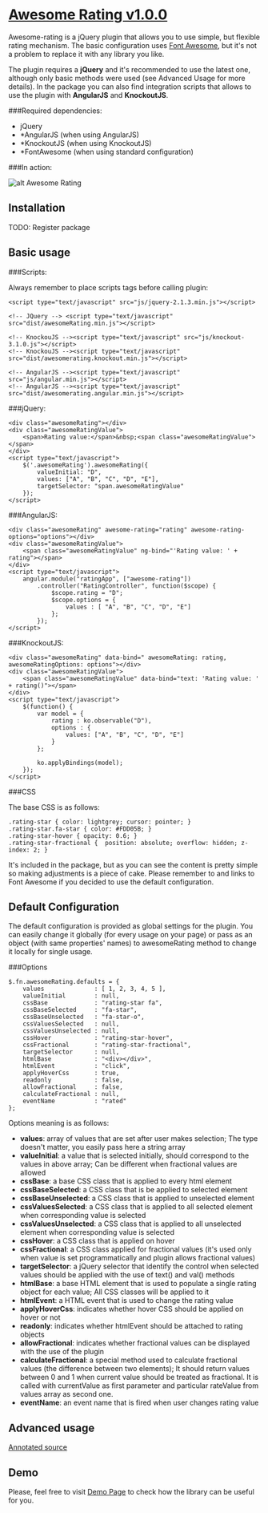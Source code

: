 [Awesome Rating v1.0.0](http://bandraszyk.github.io/awesome-rating/)
==============

Awesome-rating is a jQuery plugin that allows you to use simple, but flexible rating mechanism. The basic configuration uses [Font Awesome](https://github.com/FortAwesome/Font-Awesome), but it's not a problem to replace it with any library you like.

The plugin requires a **jQuery**  and it's recommended to use the latest one, although only basic methods were used (see Advanced Usage for more details). In the package you can also find integration scripts that allows to use the plugin with **AngularJS** and **KnockoutJS**.

###Required dependencies:

- jQuery
- *AngularJS (when using AngularJS)
- *KnockoutJS (when using KnockoutJS)
- *FontAwesome (when using standard configuration)

###In action:

![alt Awesome Rating](http://bandraszyk.github.io/awesome-rating/rating.png)

Installation
--------------

TODO: Register package

Basic usage
--------------

###Scripts:

Always remember to place scripts tags before calling plugin:

    <script type="text/javascript" src="js/jquery-2.1.3.min.js"></script>

	<!-- JQuery --> <script type="text/javascript" src="dist/awesomeRating.min.js"></script>

	<!-- KnockouJS --><script type="text/javascript" src="js/knockout-3.1.0.js"></script>
	<!-- KnockouJS --><script type="text/javascript" src="dist/awesomerating.knockout.min.js"></script>

	<!-- AngularJS --><script type="text/javascript" src="js/angular.min.js"></script>
	<!-- AngularJS --><script type="text/javascript" src="dist/awesomerating.angular.min.js"></script>


###jQuery:

    <div class="awesomeRating"></div>
    <div class="awesomeRatingValue">
        <span>Rating value:</span>&nbsp;<span class="awesomeRatingValue"></span>
    </div>
    <script type="text/javascript">
        $('.awesomeRating').awesomeRating({
            valueInitial: "D",
            values: ["A", "B", "C", "D", "E"],
            targetSelector: "span.awesomeRatingValue"
        });
    </script>

###AngularJS:

    <div class="awesomeRating" awesome-rating="rating" awesome-rating-options="options"></div>
	<div class="awesomeRatingValue">
		<span class="awesomeRatingValue" ng-bind="'Rating value: ' + rating"></span>
	</div>
	<script type="text/javascript">
		angular.module("ratingApp", ["awesome-rating"])
			.controller("RatingController", function($scope) {
				$scope.rating = "D";
				$scope.options = {
					values : [ "A", "B", "C", "D", "E"]
				};
			});
	</script>

###KnockoutJS:

    <div class="awesomeRating" data-bind=" awesomeRating: rating, awesomeRatingOptions: options"></div>
	<div class="awesomeRatingValue">
		<span class="awesomeRatingValue" data-bind="text: 'Rating value: ' + rating()"></span>
	</div>
	<script type="text/javascript">
		$(function() {
			var model = {
				rating : ko.observable("D"),
				options : {
					values: ["A", "B", "C", "D", "E"]
				}
			};

			ko.applyBindings(model);
		});
	</script>


###CSS

The base CSS is as follows:

    .rating-star { color: lightgrey; cursor: pointer; }
    .rating-star.fa-star { color: #FDD05B; }
    .rating-star-hover { opacity: 0.6; }
    .rating-star-fractional {  position: absolute; overflow: hidden; z-index: 2; }

It's included in the package, but as you can see the content is pretty simple so making adjustments is a piece of cake. Please remember to and links to Font Awesome if you decided to use the default configuration.

Default Configuration
--------------

The default configuration is provided as global settings for the plugin. You can easily change it globally (for every usage on your page) or pass as an object (with same properties' names) to awesomeRating method to change it locally for single usage.

###Options

    $.fn.awesomeRating.defaults = {
        values              : [ 1, 2, 3, 4, 5 ],
        valueInitial        : null,
        cssBase             : "rating-star fa",
        cssBaseSelected     : "fa-star",
        cssBaseUnselected   : "fa-star-o",
        cssValuesSelected   : null,
        cssValuesUnselected : null,
        cssHover            : "rating-star-hover",
        cssFractional       : "rating-star-fractional",
        targetSelector      : null,
        htmlBase            : "<div></div>",
        htmlEvent           : "click",
        applyHoverCss       : true,
        readonly            : false,
        allowFractional     : false,
        calculateFractional : null,
        eventName           : "rated"
    };

Options meaning is as follows:

- **values**: array of values that are set after user makes selection; The type doesn't matter, you easily pass here a string array
- **valueInitial**: a value that is selected initially, should correspond to the values in above array; Can be different when fractional values are allowed
- **cssBase**: a base CSS class that is applied to every html element
- **cssBaseSelected**: a CSS class that is be applied to selected element
- **cssBaseUnselected**: a CSS class that is applied to unselected element
- **cssValuesSelected**: a CSS class that is applied to all selected element when corresponding value is selected
- **cssValuesUnselected**: a CSS class that is applied to all unselected element when corresponding value is selected
- **cssHover**: a CSS class that is applied on hover
- **cssFractional**: a CSS class applied for fractional values (it's used only when value is set programmatically and plugin allows fractional values)
- **targetSelector**: a jQuery selector that identify the control when selected values should be applied with the use of text() and val() methods
- **htmlBase**: a base HTML element that is used to populate a single rating object for each value; All CSS classes will be applied to it
- **htmlEvent**: a HTML event that is used to change the rating value
- **applyHoverCss**: indicates whether hover CSS should be applied on hover or not
- **readonly**: indicates whether htmlEvent should be attached to rating objects
- **allowFractional**: indicates whether fractional values can be displayed with the use of the plugin
- **calculateFractional**: a special method used to calculate fractional values (the difference between two elements); It should return values between 0 and 1 when current value should be treated as fractional. It is called with currentValue as first parameter and particular rateValue from values array as second one.
- **eventName**: an event name that is fired when user changes rating value

Advanced usage
--------------

[Annotated source](http://bandraszyk.github.io/awesome-rating/docs/awesomeRating.html)


Demo
--------------

Please, feel free to visit [Demo Page](http://bandraszyk.github.io/awesome-rating/) to check how the library can be useful for you.